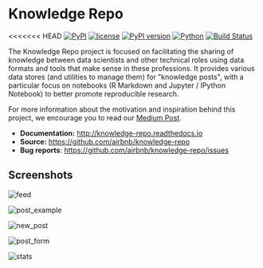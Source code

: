 # Knowledge Repo

<<<<<<< HEAD
[![PyPI](https://img.shields.io/pypi/status/knowledge-repo.svg)]()
[![license](https://img.shields.io/github/license/airbnb/knowledge-repo.svg)]()
[![PyPI version](https://badge.fury.io/py/knowledge-repo.svg)](https://badge.fury.io/py/knowledge-repo)
[![Python](https://img.shields.io/pypi/pyversions/knowledge-repo.svg?maxAge=2592000)](https://pypi.python.org/pypi/knowledge-repo)
[![Build Status](https://github.com/airbnb/knowledge-repo/actions/workflows/main.yml/badge.svg)](https://github.com/airbnb/knowledge-repo/actions)

The Knowledge Repo project is focused on facilitating the sharing of
knowledge between data scientists and other technical roles using data formats
and tools that make sense in these professions. It provides various data stores
(and utilities to manage them) for "knowledge posts", with a particular focus on
notebooks (R Markdown and Jupyter / IPython Notebook) to better promote
reproducible research.

For more information about the motivation and inspiration behind this project, we encourage you to read our [Medium Post](https://medium.com/airbnb-engineering/scaling-knowledge-at-airbnb-875d73eff091).

- **Documentation:** http://knowledge-repo.readthedocs.io
- **Source:** https://github.com/airbnb/knowledge-repo
- **Bug reports**: https://github.com/airbnb/knowledge-repo/issues

## Screenshots

![feed](https://user-images.githubusercontent.com/8813413/83345201-451ce500-a2c5-11ea-8eb9-1fbeda22b213.png)

![post_example](https://user-images.githubusercontent.com/8813413/83345203-48b06c00-a2c5-11ea-8edb-18e7f8f157ce.png)

![new_post](https://user-images.githubusercontent.com/8813413/83345202-4817d580-a2c5-11ea-9f75-964980c4c3c3.png)

![post_form](https://user-images.githubusercontent.com/8813413/83345204-49490280-a2c5-11ea-97e3-248192b01526.png)

![stats](https://user-images.githubusercontent.com/8813413/83345205-49490280-a2c5-11ea-9af2-2a01b69ae584.png)





